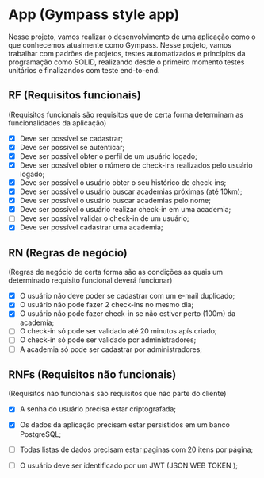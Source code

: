 # App (Gympass style app)

Nesse projeto, vamos realizar o desenvolvimento de uma aplicação como o que conhecemos atualmente como Gympass. Nesse projeto, vamos trabalhar com padrões de projetos, testes automatizados e princípios da programação como SOLID, realizando desde o primeiro momento testes unitários e finalizandos com teste end-to-end.

## RF (Requisitos funcionais)
(Requisitos funcionais são requisitos que de certa forma determinam as funcionalidades da aplicação)

- [x] Deve ser possível se cadastrar;
- [x] Deve ser possível se autenticar;
- [x] Deve ser possível obter o perfil de um usuário logado;
- [x] Deve ser possível obter o número de check-ins realizados pelo usuário logado;
- [x] Deve ser possível o usuário obter o seu histórico de check-ins;
- [x] Deve ser possível o usuário buscar academias próximas (até 10km);
- [x] Deve ser possível o usuário buscar academias pelo nome;
- [x] Deve ser possível o usuário realizar check-in em uma academia;
- [ ] Deve ser possível validar o check-in de um usuário;
- [x] Deve ser possível cadastrar uma academia;

## RN (Regras de negócio)
(Regras de negócio de certa forma são as condições as quais um determinado requisito funcional deverá funcionar)

- [x] O usuário não deve poder se cadastrar com um e-mail duplicado;
- [x] O usuário não pode fazer 2 check-ins no mesmo dia;
- [x] O usuário não pode fazer check-in se não estiver perto (100m) da academia;
- [ ] O check-in só pode ser validado até 20 minutos apís criado;
- [ ] O check-in só pode ser validado por administradores;
- [ ] A academia só pode ser cadastrar por administradores;

## RNFs (Requisitos não funcionais)
(Requisitos não funcionais são requisitos que não parte do cliente)

- [x] A senha do usuário precisa estar criptografada;
- [x] Os dados da aplicação precisam estar persistidos em um banco PostgreSQL;
- [ ] Todas listas de dados precisam estar paginas com 20 itens por página;
- [ ] O usuário deve ser identificado por um JWT (JSON WEB TOKEN );



